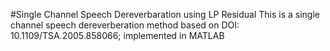 #Single Channel Speech Dereverbaration using LP Residual
This is a single channel speech dereverberation method based on DOI: 10.1109/TSA.2005.858066; implemented in MATLAB
